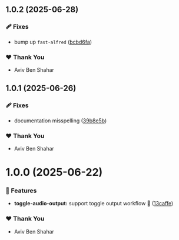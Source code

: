 ## 1.0.2 (2025-06-28)

### 🩹 Fixes

- bump up `fast-alfred` ([bcbd6fa](https://github.com/Avivbens/alfredo/commit/bcbd6fa))

### ❤️ Thank You

- Aviv Ben Shahar

## 1.0.1 (2025-06-26)

### 🩹 Fixes

- documentation misspelling ([39b8e5b](https://github.com/Avivbens/alfredo/commit/39b8e5b))

### ❤️ Thank You

- Aviv Ben Shahar

# 1.0.0 (2025-06-22)

### 🚀 Features

- **toggle-audio-output:** support toggle output workflow 🥷 ([13caffe](https://github.com/Avivbens/alfredo/commit/13caffe))

### ❤️ Thank You

- Aviv Ben Shahar
